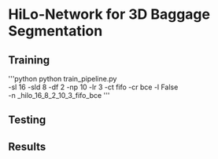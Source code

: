 # HiLo-Network for 3D Baggage Segmentation
## Training
'''python
python train_pipeline.py \
        -sl 16 -sld 8 -df 2 -np 10 -lr 3 -ct fifo -cr bce -l False \
        -n _hilo_16_8_2_10_3_fifo_bce
'''

## Testing

## Results
